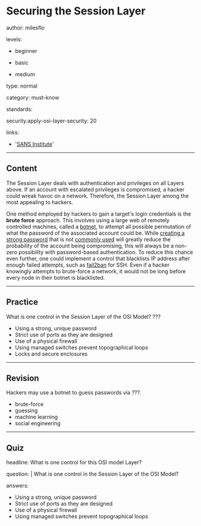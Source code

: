 # Securing the Session Layer
author: milesflo

levels:

  - beginner

  - basic

  - medium

type: normal

category: must-know

standards:

  security.apply-osi-layer-security: 20

links:

  - '[SANS Institute](https://www.sans.org/reading-room/whitepapers/protocols/applying-osi-layer-network-model-information-security-1309)'

---
## Content

The Session Layer deals with authentication and privileges on all Layers above. If an account with escalated privileges is compromised, a hacker could wreak havoc on a network. Therefore, the Session Layer among the most appealing to hackers.

One method employed by hackers to gain a target's login credentials is the **brute force** approach. This involves using a large web of remotely controlled machines, called a [botnet](https://www.sans.org/reading-room/whitepapers/malicious/bots-botnet-overview-1299), to attempt all possible permutation of what the password of the associated account could be. While [creating a strong password](https://www.howtogeek.com/195430/how-to-create-a-strong-password-and-remember-it/) that is not [commonly used](http://www.passwordrandom.com/most-popular-passwords) will greatly reduce the probability of the account being compromising, this will always be a non-zero possibility with password-based authentication. To reduce this chance even further, one could implement a control that blacklists IP address after enough failed attempts, such as [fail2ban](https://www.digitalocean.com/community/tutorials/how-to-protect-ssh-with-fail2ban-on-ubuntu-14-04) for SSH. Even if a hacker knowingly attempts to brute-force a network, it would not be long before every node in their botnet is blacklisted.

---
## Practice

What is one control in the Session Layer of the OSI Model?
???

* Using a strong, unique password
* Strict use of ports as they are designed
* Use of a physical firewall
* Using managed switches prevent topographical loops
* Locks and secure enclosures

---
## Revision

Hackers may use a botnet to guess passwords via ???.

* brute-force
* guessing
* machine learning
* social engineering

---
## Quiz

headline: What is one control for this OSI model Layer?

question: |
  What is one control in the Session Layer of the OSI Model?

answers:

  - Using a strong, unique password
  - Strict use of ports as they are designed
  - Use of a physical firewall
  - Using managed switches prevent topographical loops
